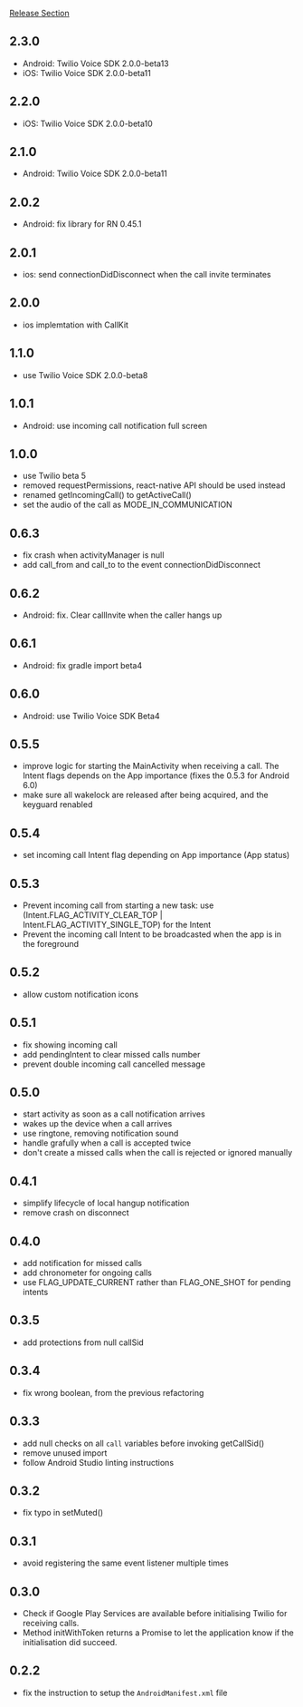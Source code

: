 [Release Section](https://github.com/hoxfon/react-native-twilio-programmable-voice/releases)

## 2.3.0
- Android: Twilio Voice SDK 2.0.0-beta13
- iOS:     Twilio Voice SDK 2.0.0-beta11

## 2.2.0
- iOS: Twilio Voice SDK 2.0.0-beta10

## 2.1.0
- Android: Twilio Voice SDK 2.0.0-beta11

## 2.0.2
- Android: fix library for RN 0.45.1

## 2.0.1
- ios: send connectionDidDisconnect when the call invite terminates

## 2.0.0
- ios implemtation with CallKit

## 1.1.0
- use Twilio Voice SDK 2.0.0-beta8

## 1.0.1
- Android: use incoming call notification full screen

## 1.0.0
- use Twilio beta 5
- removed requestPermissions, react-native API should be used instead
- renamed getIncomingCall() to getActiveCall()
- set the audio of the call as MODE_IN_COMMUNICATION

## 0.6.3
- fix crash when activityManager is null
- add call_from and call_to to the event connectionDidDisconnect

## 0.6.2
- Android: fix. Clear callInvite when the caller hangs up

## 0.6.1
- Android: fix gradle import beta4

## 0.6.0
- Android: use Twilio Voice SDK Beta4

## 0.5.5
- improve logic for starting the MainActivity when receiving a call. The Intent flags depends on the App importance (fixes the 0.5.3 for Android 6.0)
- make sure all wakelock are released after being acquired, and the keyguard renabled

## 0.5.4
- set incoming call Intent flag depending on App importance (App status)

## 0.5.3
- Prevent incoming call from starting a new task: use (Intent.FLAG_ACTIVITY_CLEAR_TOP | Intent.FLAG_ACTIVITY_SINGLE_TOP) for the Intent
- Prevent the incoming call Intent to be broadcasted when the app is in the foreground

## 0.5.2
- allow custom notification icons

## 0.5.1
- fix showing incoming call
- add pendingIntent to clear missed calls number
- prevent double incoming call cancelled message

## 0.5.0

- start activity as soon as a call notification arrives
- wakes up the device when a call arrives
- use ringtone, removing notification sound
- handle grafully when a call is accepted twice
- don't create a missed calls when the call is rejected or ignored manually

## 0.4.1

- simplify lifecycle of local hangup notification
- remove crash on disconnect

## 0.4.0

- add notification for missed calls
- add chronometer for ongoing calls
- use FLAG_UPDATE_CURRENT rather than FLAG_ONE_SHOT for pending intents

## 0.3.5

- add protections from null callSid

## 0.3.4

- fix wrong boolean, from the previous refactoring

## 0.3.3

- add null checks on all `call` variables before invoking getCallSid()
- remove unused import
- follow Android Studio linting instructions

## 0.3.2

- fix typo in setMuted()

## 0.3.1

- avoid registering the same event listener multiple times

## 0.3.0

- Check if Google Play Services are available before initialising Twilio for receiving calls.
- Method initWithToken returns a Promise to let the application know if the initialisation did succeed.


## 0.2.2

- fix the instruction to setup the `AndroidManifest.xml` file
